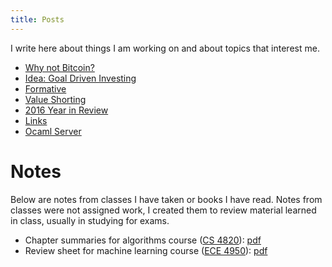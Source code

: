 ```yaml
---  
title: Posts
--- 
```


I write here about things I am working on and about topics that interest me.

- [Why not Bitcoin?](why-not-bitcoin.html)
- [Idea: Goal Driven Investing](goal_driven_investing.html)
- [Formative](formative.html)
- [Value Shorting](value-shorting.html)
- [2016 Year in Review](year_in_review_16.html)
- [Links](links.html)
- [Ocaml Server](ocaml_server.html)

# Notes

Below are notes from classes I have taken or books I have read. Notes from classes were not assigned work, I created them to review material learned in class, usually in studying for exams.

- Chapter summaries for algorithms course ([CS 4820](http://www.cs.cornell.edu/courses/cs4820/2017fa/)): [pdf](algo_chapter_summaries.pdf)
- Review sheet for machine learning course ([ECE 4950](https://people.ece.cornell.edu/acharya/teaching/ece4950s17/ece4950)): [pdf](ml_final_review.pdf)
